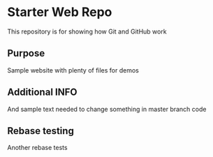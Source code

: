 # Starter Web Repo

This repository is for showing how Git and GitHub work

## Purpose

Sample website with plenty of files for demos

## Additional INFO

And sample text needed to change something in master branch code 


## Rebase testing

Another rebase tests
